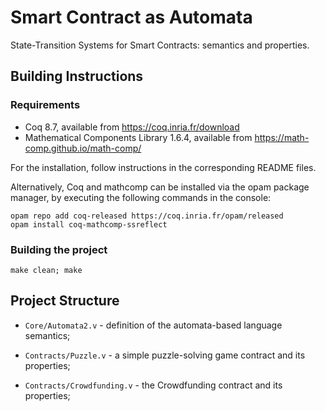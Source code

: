 # Smart Contract as Automata

State-Transition Systems for Smart Contracts: semantics and
properties.

## Building Instructions

### Requirements

* Coq 8.7, available from https://coq.inria.fr/download
* Mathematical Components Library 1.6.4, available from
  https://math-comp.github.io/math-comp/
  
For the installation, follow instructions in the corresponding README files.

Alternatively, Coq and mathcomp can be installed via the opam package
manager, by executing the following commands in the console:

```
opam repo add coq-released https://coq.inria.fr/opam/released
opam install coq-mathcomp-ssreflect
```

### Building the project

```
make clean; make
```

## Project Structure

* `Core/Automata2.v` - definition of the automata-based language
  semantics;

* `Contracts/Puzzle.v` - a simple puzzle-solving game contract and its properties;
* `Contracts/Crowdfunding.v` - the Crowdfunding contract and its properties;

